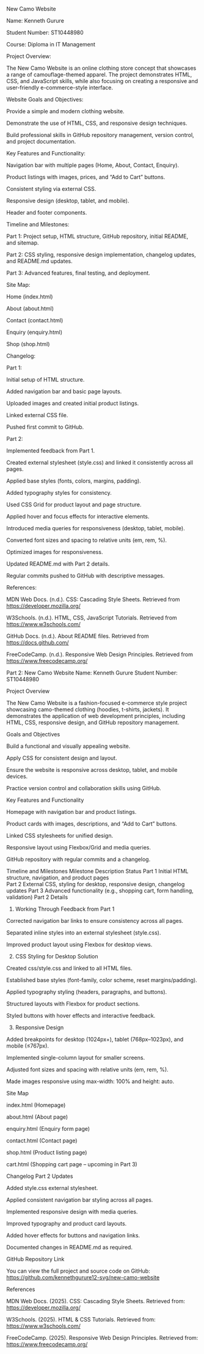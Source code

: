 New Camo Website

Name: Kenneth Gurure



Student Number: ST10448980



Course: Diploma in IT Management 



Project Overview:

The New Camo Website is an online clothing store concept that showcases a range of camouflage-themed apparel. The project demonstrates HTML, CSS, and JavaScript skills, while also focusing on creating a responsive and user-friendly e-commerce-style interface.



Website Goals and Objectives:

Provide a simple and modern clothing website.

Demonstrate the use of HTML, CSS, and responsive design techniques.



Build professional skills in GitHub repository management, version control, and project documentation.



Key Features and Functionality:

Navigation bar with multiple pages (Home, About, Contact, Enquiry).

Product listings with images, prices, and “Add to Cart” buttons.



Consistent styling via external CSS.

Responsive design (desktop, tablet, and mobile).

Header and footer components.



Timeline and Milestones:

Part 1: Project setup, HTML structure, GitHub repository, initial README, and sitemap.

Part 2: CSS styling, responsive design implementation, changelog updates, and README.md updates.

Part 3: Advanced features, final testing, and deployment.



Site Map:



Home (index.html)

About (about.html)

Contact (contact.html)

Enquiry (enquiry.html)

Shop (shop.html)





Changelog:



Part 1:



Initial setup of HTML structure.

Added navigation bar and basic page layouts.

Uploaded images and created initial product listings.

Linked external CSS file.

Pushed first commit to GitHub.



Part 2:



Implemented feedback from Part 1.

Created external stylesheet (style.css) and linked it consistently across all pages.

Applied base styles (fonts, colors, margins, padding).

Added typography styles for consistency.

Used CSS Grid for product layout and page structure.

Applied hover and focus effects for interactive elements.

Introduced media queries for responsiveness (desktop, tablet, mobile).

Converted font sizes and spacing to relative units (em, rem, %).

Optimized images for responsiveness.

Updated README.md with Part 2 details.

Regular commits pushed to GitHub with descriptive messages.



References:

MDN Web Docs. (n.d.). CSS: Cascading Style Sheets. Retrieved from https://developer.mozilla.org/

W3Schools. (n.d.). HTML, CSS, JavaScript Tutorials. Retrieved from https://www.w3schools.com/

GitHub Docs. (n.d.). About README files. Retrieved from https://docs.github.com/

FreeCodeCamp. (n.d.). Responsive Web Design Principles. Retrieved from https://www.freecodecamp.org/

Part 2:
New Camo Website
Name: Kenneth Gurure
Student Number: ST10448980




Project Overview

The New Camo Website is a fashion-focused e-commerce style project showcasing camo-themed clothing (hoodies, t-shirts, jackets). It demonstrates the application of web development principles, including HTML, CSS, responsive design, and GitHub repository management.

Goals and Objectives

Build a functional and visually appealing website.

Apply CSS for consistent design and layout.

Ensure the website is responsive across desktop, tablet, and mobile devices.

Practice version control and collaboration skills using GitHub.

Key Features and Functionality

Homepage with navigation bar and product listings.

Product cards with images, descriptions, and “Add to Cart” buttons.

Linked CSS stylesheets for unified design.

Responsive layout using Flexbox/Grid and media queries.

GitHub repository with regular commits and a changelog.

Timeline and Milestones
Milestone	Description	Status
Part 1	Initial HTML structure, navigation, and product pages	
Part 2	External CSS, styling for desktop, responsive design, changelog updates
Part 3	Advanced functionality (e.g., shopping cart, form handling, validation)	
Part 2 Details
1. Working Through Feedback from Part 1

Corrected navigation bar links to ensure consistency across all pages.

Separated inline styles into an external stylesheet (style.css).

Improved product layout using Flexbox for desktop views.

2. CSS Styling for Desktop Solution

Created css/style.css and linked to all HTML files.

Established base styles (font-family, color scheme, reset margins/padding).

Applied typography styling (headers, paragraphs, and buttons).

Structured layouts with Flexbox for product sections.

Styled buttons with hover effects and interactive feedback.

3. Responsive Design

Added breakpoints for desktop (1024px+), tablet (768px–1023px), and mobile (≤767px).

Implemented single-column layout for smaller screens.

Adjusted font sizes and spacing with relative units (em, rem, %).

Made images responsive using max-width: 100% and height: auto.

Site Map

index.html (Homepage)

about.html (About page)

enquiry.html (Enquiry form page)

contact.html (Contact page)

shop.html (Product listing page)

cart.html (Shopping cart page – upcoming in Part 3)

Changelog
Part 2 Updates

Added style.css external stylesheet.

Applied consistent navigation bar styling across all pages.

Implemented responsive design with media queries.

Improved typography and product card layouts.

Added hover effects for buttons and navigation links.

Documented changes in README.md as required.

GitHub Repository Link

You can view the full project and source code on GitHub:
https://github.com/kennethgurure12-svg/new-camo-website 

References

MDN Web Docs. (2025). CSS: Cascading Style Sheets. Retrieved from: https://developer.mozilla.org/

W3Schools. (2025). HTML & CSS Tutorials. Retrieved from: https://www.w3schools.com/

FreeCodeCamp. (2025). Responsive Web Design Principles. Retrieved from: https://www.freecodecamp.org/
